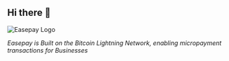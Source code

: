 ## Hi there 👋

![Easepay Logo](https://user-images.githubusercontent.com/54026531/233501578-e39d0ea1-62ff-48fa-8e87-f2161f84b82b.png)



<!--

🙋‍♀️ A short introduction - what is your organization all about?
🌈 Contribution guidelines - how can the community get involved?
👩‍💻 Useful resources - where can the community find your docs? Is there anything else the community should know?
🍿 Fun facts - what does your team eat for breakfast?
🧙 Remember, you can do mighty things with the power of [Markdown](https://docs.github.com/github/writing-on-github/getting-started-with-writing-and-formatting-on-github/basic-writing-and-formatting-syntax)
-->

*Easepay is Built on the Bitcoin Lightning Network, enabling micropayment transactions for Businesses*
